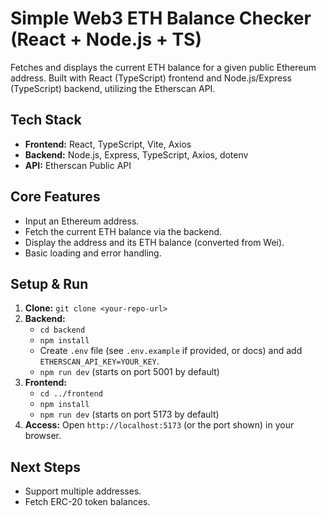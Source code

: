 # Simple Web3 ETH Balance Checker (React + Node.js + TS)

Fetches and displays the current ETH balance for a given public Ethereum address. Built with React (TypeScript) frontend and Node.js/Express (TypeScript) backend, utilizing the Etherscan API.

## Tech Stack

- **Frontend:** React, TypeScript, Vite, Axios
- **Backend:** Node.js, Express, TypeScript, Axios, dotenv
- **API:** Etherscan Public API

## Core Features

- Input an Ethereum address.
- Fetch the current ETH balance via the backend.
- Display the address and its ETH balance (converted from Wei).
- Basic loading and error handling.

## Setup & Run

1.  **Clone:** `git clone <your-repo-url>`
2.  **Backend:**
    - `cd backend`
    - `npm install`
    - Create `.env` file (see `.env.example` if provided, or docs) and add `ETHERSCAN_API_KEY=YOUR_KEY`.
    - `npm run dev` (starts on port 5001 by default)
3.  **Frontend:**
    - `cd ../frontend`
    - `npm install`
    - `npm run dev` (starts on port 5173 by default)
4.  **Access:** Open `http://localhost:5173` (or the port shown) in your browser.

## Next Steps

- Support multiple addresses.
- Fetch ERC-20 token balances.
